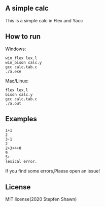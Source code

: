## A simple calc
This is a simple calc in Flex and Yacc

## How to run
Windows:
```
win_flex lex.l
win_bison calc.y
gcc calc.tab.c
./a.exe
```
Mac/Linux:
```
flex lex.l
bison calc.y
gcc calc.tab.c
./a.out
```

## Examples
```
1+1
2
3-1
2
2+3+4+0
9
5+
lexical error.
```

If you find some errors,Plaese open an issue!

## License
MIT license(2020 Stepfen Shawn)
